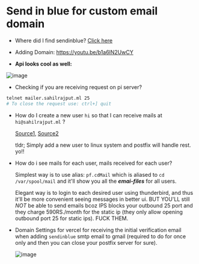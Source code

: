 # Send in blue for custom email domain

- Where did I find sendinblue? [Click here](https://www.wpoven.com/blog/free-smtp-servers-sending-emails/)

- Adding Domain: https://youtu.be/b1a6lN2UwCY

- **Api looks cool as well:**

![image](https://user-images.githubusercontent.com/31458531/194028795-b37ca069-cc3c-43c2-9b32-e43b8856afb3.png)

- Checking if you are receiving request on pi server?

```bash
telnet mailer.sahilrajput.ml 25
# To close the request use: ctrl+] quit 
```

- How do I create a new user `hi` so that I can receive mails at `hi@sahilrajput.ml` ?

  [Source1](https://stackoverflow.com/a/29737950/10012446), [Source2](https://www.serverwatch.com/guides/adding-users-and-aliases-for-postfix/)

  tldr; Simply add a new user to linux system and postfix will handle rest. yo!!

- How do i see mails for each user, mails received for each user?

  Simplest way is to use alias: `pf.cdMail` which is aliased to `cd /var/spool/mail` and it'll show you all the ***emai-files*** for all users.
  
  Elegant way is to login to each desired user using thunderbird, and thus it'll be more convenient seeing messages in better ui. BUT YOU'LL still *NOT* be able to send emails bcoz IPS blocks your outbound 25 port and they charge 590RS./month for the static ip (they only allow opening outbound port 25 for static ips). FUCK THEM.

- Domain Settings for vercel for receiving the initial verification email when adding `sendinblue` smtp email to gmail (required to do for once only and then you can close your postfix server for sure).

  ![image](https://user-images.githubusercontent.com/31458531/194104111-9b169597-1ec0-4f9a-b8a3-5cebac230430.png)
